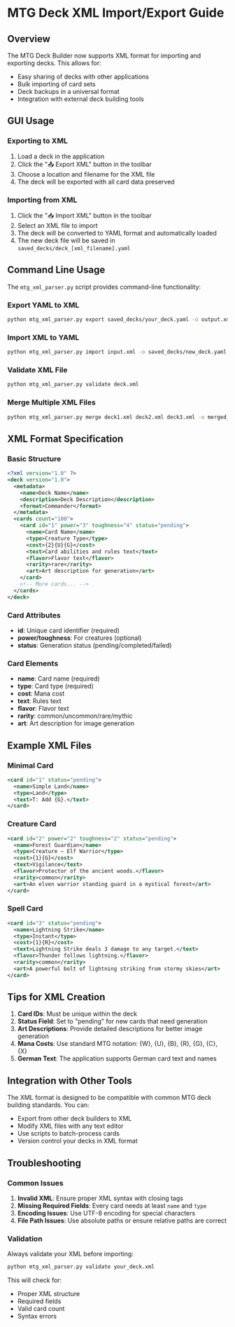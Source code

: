 # MTG Deck XML Import/Export Guide

## Overview
The MTG Deck Builder now supports XML format for importing and exporting decks. This allows for:
- Easy sharing of decks with other applications
- Bulk importing of card sets
- Deck backups in a universal format
- Integration with external deck building tools

## GUI Usage

### Exporting to XML
1. Load a deck in the application
2. Click the "📤 Export XML" button in the toolbar
3. Choose a location and filename for the XML file
4. The deck will be exported with all card data preserved

### Importing from XML
1. Click the "📥 Import XML" button in the toolbar
2. Select an XML file to import
3. The deck will be converted to YAML format and automatically loaded
4. The new deck file will be saved in `saved_decks/deck_[xml_filename].yaml`

## Command Line Usage

The `mtg_xml_parser.py` script provides command-line functionality:

### Export YAML to XML
```bash
python mtg_xml_parser.py export saved_decks/your_deck.yaml -o output.xml
```

### Import XML to YAML
```bash
python mtg_xml_parser.py import input.xml -o saved_decks/new_deck.yaml
```

### Validate XML File
```bash
python mtg_xml_parser.py validate deck.xml
```

### Merge Multiple XML Files
```bash
python mtg_xml_parser.py merge deck1.xml deck2.xml deck3.xml -o merged_deck.yaml
```

## XML Format Specification

### Basic Structure
```xml
<?xml version="1.0" ?>
<deck version="1.0">
  <metadata>
    <name>Deck Name</name>
    <description>Deck Description</description>
    <format>Commander</format>
  </metadata>
  <cards count="100">
    <card id="1" power="3" toughness="4" status="pending">
      <name>Card Name</name>
      <type>Creature Type</type>
      <cost>{2}{U}{G}</cost>
      <text>Card abilities and rules text</text>
      <flavor>Flavor text</flavor>
      <rarity>rare</rarity>
      <art>Art description for generation</art>
    </card>
    <!-- More cards... -->
  </cards>
</deck>
```

### Card Attributes
- **id**: Unique card identifier (required)
- **power/toughness**: For creatures (optional)
- **status**: Generation status (pending/completed/failed)

### Card Elements
- **name**: Card name (required)
- **type**: Card type (required)
- **cost**: Mana cost
- **text**: Rules text
- **flavor**: Flavor text
- **rarity**: common/uncommon/rare/mythic
- **art**: Art description for image generation

## Example XML Files

### Minimal Card
```xml
<card id="1" status="pending">
  <name>Simple Land</name>
  <type>Land</type>
  <text>T: Add {G}.</text>
</card>
```

### Creature Card
```xml
<card id="2" power="2" toughness="2" status="pending">
  <name>Forest Guardian</name>
  <type>Creature — Elf Warrior</type>
  <cost>{1}{G}</cost>
  <text>Vigilance</text>
  <flavor>Protector of the ancient woods.</flavor>
  <rarity>common</rarity>
  <art>An elven warrior standing guard in a mystical forest</art>
</card>
```

### Spell Card
```xml
<card id="3" status="pending">
  <name>Lightning Strike</name>
  <type>Instant</type>
  <cost>{1}{R}</cost>
  <text>Lightning Strike deals 3 damage to any target.</text>
  <flavor>Thunder follows lightning.</flavor>
  <rarity>common</rarity>
  <art>A powerful bolt of lightning striking from stormy skies</art>
</card>
```

## Tips for XML Creation

1. **Card IDs**: Must be unique within the deck
2. **Status Field**: Set to "pending" for new cards that need generation
3. **Art Descriptions**: Provide detailed descriptions for better image generation
4. **Mana Costs**: Use standard MTG notation: {W}, {U}, {B}, {R}, {G}, {C}, {X}
5. **German Text**: The application supports German card text and names

## Integration with Other Tools

The XML format is designed to be compatible with common MTG deck building standards. You can:
- Export from other deck builders to XML
- Modify XML files with any text editor
- Use scripts to batch-process cards
- Version control your decks in XML format

## Troubleshooting

### Common Issues
1. **Invalid XML**: Ensure proper XML syntax with closing tags
2. **Missing Required Fields**: Every card needs at least `name` and `type`
3. **Encoding Issues**: Use UTF-8 encoding for special characters
4. **File Path Issues**: Use absolute paths or ensure relative paths are correct

### Validation
Always validate your XML before importing:
```bash
python mtg_xml_parser.py validate your_deck.xml
```

This will check for:
- Proper XML structure
- Required fields
- Valid card count
- Syntax errors
